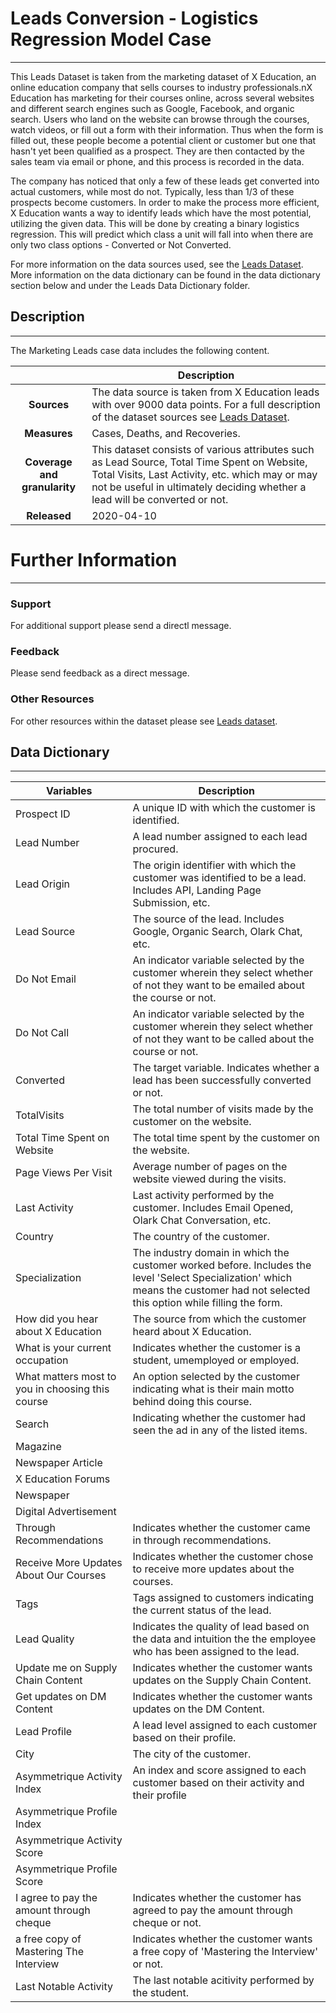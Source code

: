 # Leads Conversion - Logistics Regression Model Case
___

This Leads Dataset is taken from the marketing dataset of X Education, an online education company that sells courses to industry professionals.nX Education has marketing for their courses online, across several websites and different search engines such as Google, Facebook, and organic search. Users who land on the website can browse through the courses, watch videos, or fill out a form with their information. Thus when the form is filled out, these people become a potential client or customer but one that hasn't yet been qualified as a prospect. They are then contacted by the sales team via email or phone, and this process is recorded in the data.

The company has noticed that only a few of these leads get converted into actual customers, while most do not. Typically, less than 1/3 of these prospects become customers. In order to make the process more efficient, X Education wants a way to identify leads which have the most potential, utilizing the given data. This will be done by creating a binary logistics regression. This will predict which class a unit will fall into when there are only two class options - Converted or Not Converted.

For more information on the data sources used, see the [Leads Dataset](https://www.kaggle.com/ashydv/leads-dataset). More information on the data dictionary can be found in the data dictionary section below and under the Leads Data Dictionary folder.

## Description
___
The Marketing Leads case data includes the following content.

| | Description |
| :---: | --- |
| **Sources** | The data source is taken from X Education leads with over 9000 data points. For a full description of the dataset sources see [Leads Dataset](https://www.kaggle.com/ashydv/leads-dataset). |
| **Measures** | Cases, Deaths, and Recoveries. |
| **Coverage and granularity** | This dataset consists of various attributes such as Lead Source, Total Time Spent on Website, Total Visits, Last Activity, etc. which may or may not be useful in ultimately deciding whether a lead will be converted or not. |
| **Released** | 2020-04-10 |

# Further Information
___
### Support
For additional support please send a directl message.

### Feedback
Please send feedback as a direct message.

### Other Resources
For other resources within the dataset please see [Leads dataset](https://www.kaggle.com/ashydv/leads-dataset).

## Data Dictionary
___
| Variables                                        | Description                                                                                                                                                                       |
|--------------------------------------------------|-----------------------------------------------------------------------------------------------------------------------------------------------------------------------------------|
| Prospect ID                                      | A unique ID with which the customer is identified.                                                                                                                                |
| Lead Number                                      | A lead number assigned to each lead procured.                                                                                                                                     |
| Lead Origin                                      | The origin identifier with which the customer was identified to be a lead. Includes API, Landing Page Submission, etc.                                                            |
| Lead Source                                      | The source of the lead. Includes Google, Organic Search, Olark Chat, etc.                                                                                                         |
| Do Not Email                                     | An indicator variable selected by the customer wherein they select whether of not they want to be emailed about the course or not.                                                |
| Do Not Call                                      | An indicator variable selected by the customer wherein they select whether of not they want to be called about the course or not.                                                 |
| Converted                                        | The target variable. Indicates whether a lead has been successfully converted or not.                                                                                             |
| TotalVisits                                      | The total number of visits made by the customer on the website.                                                                                                                   |
| Total Time Spent on Website                      | The total time spent by the customer on the website.                                                                                                                              |
| Page Views Per Visit                             | Average number of pages on the website viewed during the visits.                                                                                                                  |
| Last Activity                                    | Last activity performed by the customer. Includes Email Opened, Olark Chat Conversation, etc.                                                                                     |
| Country                                          | The country of the customer.                                                                                                                                                      |
| Specialization                                   | The industry domain in which the customer worked before. Includes the level 'Select Specialization' which means the customer had not selected this option while filling the form. |
| How did you hear about X Education               | The source from which the customer heard about X Education.                                                                                                                       |
| What is your current occupation                  | Indicates whether the customer is a student, umemployed or employed.                                                                                                              |
| What matters most to you in choosing this course | An option selected by the customer indicating what is their main motto behind doing this course.                                                                                  |
| Search                                           | Indicating whether the customer had seen the ad in any of the listed items.                                                                                                       |
| Magazine                                         |                                                                                                                                                                                   |
| Newspaper Article                                |                                                                                                                                                                                   |
| X Education Forums                               |                                                                                                                                                                                   |
| Newspaper                                        |                                                                                                                                                                                   |
| Digital Advertisement                            |                                                                                                                                                                                   |
| Through Recommendations                          | Indicates whether the customer came in through recommendations.                                                                                                                   |
| Receive More Updates About Our Courses           | Indicates whether the customer chose to receive more updates about the courses.                                                                                                   |
| Tags                                             | Tags assigned to customers indicating the current status of the lead.                                                                                                             |
| Lead Quality                                     | Indicates the quality of lead based on the data and intuition the the employee who has been assigned to the lead.                                                                 |
| Update me on Supply Chain Content                | Indicates whether the customer wants updates on the Supply Chain Content.                                                                                                         |
| Get updates on DM Content                        | Indicates whether the customer wants updates on the DM Content.                                                                                                                   |
| Lead Profile                                     | A lead level assigned to each customer based on their profile.                                                                                                                    |
| City                                             | The city of the customer.                                                                                                                                                         |
| Asymmetrique Activity Index                      | An index and score assigned to each customer based on their activity and their profile                                                                                            |
| Asymmetrique Profile Index                       |                                                                                                                                                                                   |
| Asymmetrique Activity Score                      |                                                                                                                                                                                   |
| Asymmetrique Profile Score                       |                                                                                                                                                                                   |
| I agree to pay the amount through cheque         | Indicates whether the customer has agreed to pay the amount through cheque or not.                                                                                                |
| a free copy of Mastering The Interview           | Indicates whether the customer wants a free copy of 'Mastering the Interview' or not.                                                                                             |
| Last Notable Activity                            | The last notable acitivity performed by the student.                                                                                                                              |
